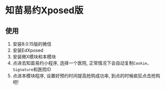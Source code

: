 # 知苗易约Xposed版

## 使用

1. 安装8.0.15版的微信
2. 安装EdXposed
3. 安装微X模块和本模块
4. 点进去知苗易约小程序, 选择一个医院, 正常情况下会自动复制`Cookie`、`Signature`和医院ID
5. 点进本模块程序, 设置好预约时间提高抢购成功率, 到点的时候疯狂点击抢购吧!
